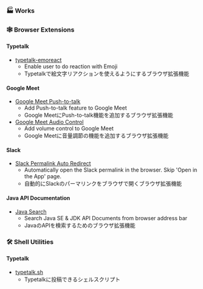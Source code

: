 ###  🏭 Works

### 🕸️ Browser Extensions
#### Typetalk
- [typetalk-emoreact](https://github.com/mohno007/typetalk-emoreact)  
    - Enable user to do reaction with Emoji
    - Typetalkで絵文字リアクションを使えるようにするブラウザ拡張機能

#### Google Meet
- [Google Meet Push-to-talk](https://gist.github.com/mohno007/d4947babdfad47b2fd4cd5e68e798cd1)  
    - Add Push-to-talk feature to Google Meet
    - Google MeetにPush-to-talk機能を追加するブラウザ拡張機能
- [Google Meet Audio Control](https://gist.github.com/mohno007/49611fbf8f4675562e53cda2783cb0fa)  
    - Add volume control to Google Meet
    - Google Meetに音量調節の機能を追加するブラウザ拡張機能

#### Slack
- [Slack Permalink Auto Redirect](https://gist.github.com/mohno007/2622041668bbf4785b03a9072e59414a)
    - Automatically open the Slack permalink in the browser. Skip 'Open in the App' page.
    - 自動的にSlackのパーマリンクをブラウザで開くブラウザ拡張機能

#### Java API Documentation
- [Java Search](https://gist.github.com/mohno007/50a234f3b401e386583274f47f4e12aa)
    - Search Java SE & JDK API Documents from browser address bar
    - JavaのAPIを検索するためのブラウザ拡張機能

### 🛠️ Shell Utilities
#### Typetalk
- [typetalk.sh](https://github.com/mohno007/typetalk.sh)  
    - Typetalkに投稿できるシェルスクリプト

<!--
**mohno007/mohno007** is a ✨ _special_ ✨ repository because its `README.md` (this file) appears on your GitHub profile.

Here are some ideas to get you started:

- 🔭 I’m currently working on ...
- 🌱 I’m currently learning ...
- 👯 I’m looking to collaborate on ...
- 🤔 I’m looking for help with ...
- 💬 Ask me about ...
- 📫 How to reach me: ...
- 😄 Pronouns: ...
- ⚡ Fun fact: ...
-->

